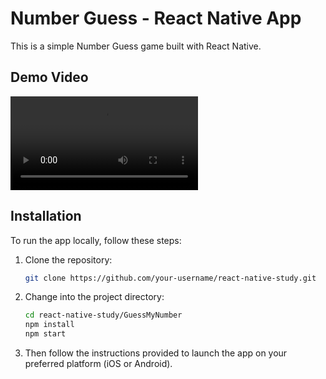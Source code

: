 # Number Guess - React Native App

This is a simple Number Guess game built with React Native.

## Demo Video

![Video](https://github.com/csabamarton/react-native-study/demo/guess-number-app.mp4)

## Installation

To run the app locally, follow these steps:

1. Clone the repository:

   ```bash
   git clone https://github.com/your-username/react-native-study.git

2. Change into the project directory:
    ```bash
   cd react-native-study/GuessMyNumber
   npm install
   npm start

3. Then follow the instructions provided to launch the app on your preferred platform (iOS or Android).




